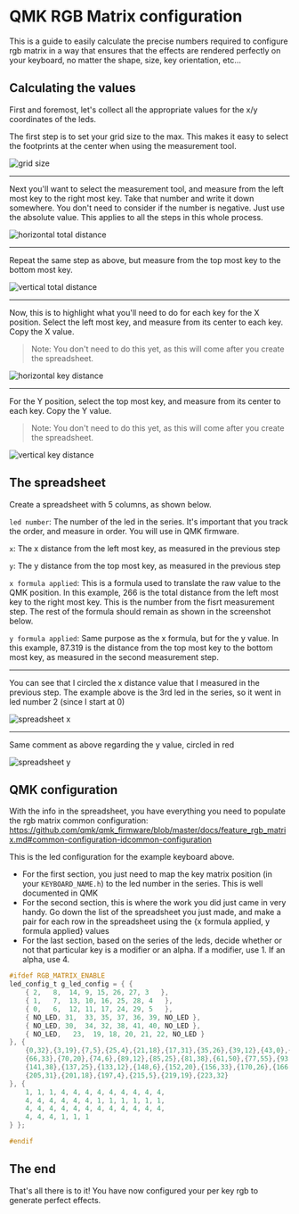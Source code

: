 # QMK RGB Matrix configuration

This is a guide to easily calculate the precise numbers required to configure rgb matrix in a way that ensures that the effects are rendered perfectly on your keyboard, no matter the shape, size, key orientation, etc...

## Calculating the values

First and foremost, let's collect all the appropriate values for the x/y coordinates of the leds.

The first step is to set your grid size to the max. This makes it easy to select the footprints at the center when using the measurement tool.

![grid size](images/rgb_matrix/01-grid-size.png)

-------------------------------------

Next you'll want to select the measurement tool, and measure from the left most key to the right most key. Take that number and write it down somewhere. You don't need to consider if the number is negative. Just use the absolute value. This applies to all the steps in this whole process.

![horizontal total distance](images/rgb_matrix/02-horizontal-total-distance.png)

-------------------------------------

Repeat the same step as above, but measure from the top most key to the bottom most key.

![vertical total distance](./images/rgb_matrix/03-vertical-total-distance.png)

-------------------------------------

Now, this is to highlight what you'll need to do for each key for the X position. Select the left most key, and measure from its center to each key. Copy the X value. 

> Note:  You don't need to do this yet, as this will come after you create the spreadsheet.

![horizontal key distance](images/rgb_matrix/04-horizontal-key-distance.png)

-------------------------------------

For the Y position, select the top most key, and measure from its center to each key. Copy the Y value. 

> Note:  You don't need to do this yet, as this will come after you create the spreadsheet.

![vertical key distance](images/rgb_matrix/05-vertical-key-distance.png)

## The spreadsheet

Create a spreadsheet with 5 columns, as shown below.

`led number`: The number of the led in the series. It's important that you track the order, and measure in order. You will use in QMK firmware. 

`x`: The x distance from the left most key, as measured in the previous step 

`y`: The y distance from the top most key, as measured in the previous step 

`x formula applied`: This is a formula used to translate the raw value to the QMK position. In this example, 266 is the total distance from the left most key to the right most key. This is the number from the fisrt measurement step. The rest of the formula should remain as shown in the screenshot below.

`y formula applied`: Same purpose as the x formula, but for the y value. In this example, 87.319 is the distance from the top most key to the bottom most key, as measured in the second measurement step.


-------------------------------------

 You can see that I circled the x distance value that I measured in the previous step. The example above is the 3rd led in the series, so it went in led number 2 (since I start at 0)

![spreadsheet x](images/rgb_matrix/06-spreadsheet-x.png)

-------------------------------------

 Same comment as above regarding the y value, circled in red

![spreadsheet y](images/rgb_matrix/07-spreadsheet-y.png)

## QMK configuration

With the info in the spreadsheet, you have everything you need to populate the rgb matrix common configuration:
https://github.com/qmk/qmk_firmware/blob/master/docs/feature_rgb_matrix.md#common-configuration-idcommon-configuration

This is the led configuration for the example keyboard above.
* For the first section, you just need to map the key matrix position (in your `KEYBOARD_NAME.h`) to the led number in the series. This is well documented in QMK
* For the second section, this is where the work you did just came in very handy. Go down the list of the spreadsheet you just made, and make a pair for each row in the spreadsheet using the {x formula applied, y formula applied} values
* For the last section, based on the series of the leds, decide whether or not that particular key is a modifier or an alpha. If a modifier, use 1. If an alpha, use 4.

```c
#ifdef RGB_MATRIX_ENABLE
led_config_t g_led_config = { {
    { 2,   8,  14, 9, 15, 26, 27, 3   },
    { 1,   7,  13, 10, 16, 25, 28, 4   },
    { 0,   6,  12, 11, 17, 24, 29, 5   },
    { NO_LED, 31,  33, 35, 37, 36, 39, NO_LED },
    { NO_LED, 30,  34, 32, 38, 41, 40, NO_LED },
    { NO_LED,   23,  19, 18, 20, 21, 22, NO_LED }
}, {
    {0,32},{3,19},{7,5},{25,4},{21,18},{17,31},{35,26},{39,12},{43,0},{60,0},{56,12},{52,26},
    {66,33},{70,20},{74,6},{89,12},{85,25},{81,38},{61,50},{77,55},{93,63},{129,63},{145,55},{161,50},
    {141,38},{137,25},{133,12},{148,6},{152,20},{156,33},{170,26},{166,12},{162,0},{179,0},{183,12},{187,26},
    {205,31},{201,18},{197,4},{215,5},{219,19},{223,32}
}, {
    1, 1, 1, 4, 4, 4, 4, 4, 4, 4, 4, 4,
    4, 4, 4, 4, 4, 4, 1, 1, 1, 1, 1, 1,
    4, 4, 4, 4, 4, 4, 4, 4, 4, 4, 4, 4,
    4, 4, 4, 1, 1, 1
} };

#endif
```

## The end

That's all there is to it! You have now configured your per key rgb to generate perfect effects.
